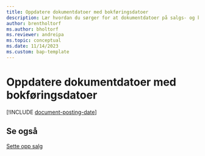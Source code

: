 ```yaml
---
title: Oppdatere dokumentdatoer med bokføringsdatoer
description: Lær hvordan du sørger for at dokumentdatoer på salgs- og kjøpsdokumenter samsvarer med bokføringsdatoene.
author: brentholtorf
ms.author: bholtorf
ms.reviewer: andreipa
ms.topic: conceptual
ms.date: 11/14/2023
ms.custom: bap-template
---
```

# <a name="updating-document-dates-with-posting-dates"></a>Oppdatere dokumentdatoer med bokføringsdatoer

[!INCLUDE [document-posting-date](includes/document-posting-date.md)]

## <a name="see-also"></a>Se også

[Sette opp salg](sales-setup-sales.md)
